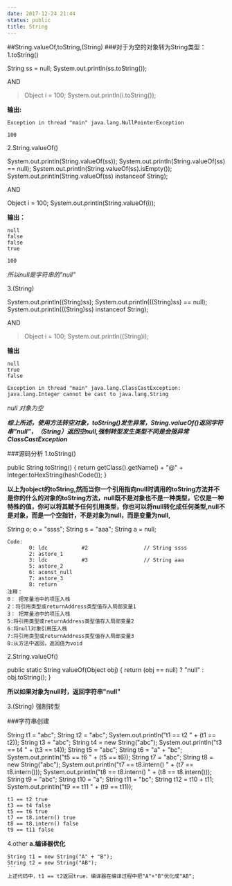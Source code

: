 ```yaml
---
date: 2017-12-24 21:44
status: public
title: String
---
```


##String.valueOf,toString,(String)
###对于为空的对象转为String类型：
1.toString()
>
String ss = null;
System.out.println(ss.toString());

AND

>Object i = 100;
System.out.println(i.toString());

**输出:**
```
Exception in thread "main" java.lang.NullPointerException
```
```
100
```
2.String.valueOf()
>
System.out.println(String.valueOf(ss));
            System.out.println(String.valueOf(ss) == null);
            System.out.println(String.valueOf(ss).isEmpty());
            System.out.println(String.valueOf(ss) instanceof String);
            
AND
>
Object i = 100;
System.out.println(String.valueOf(i));        

**输出：**
```
null
false
false
true
```
```
100
```
*所以null是字符串的"null"*

3.(String)
>
System.out.println((String)ss);
System.out.println(((String)ss) == null);
System.out.println(((String)ss) instanceof String);

AND
>Object i = 100;
System.out.println((String)i);

**输出**
```
null
true
false
```
```
Exception in thread "main" java.lang.ClassCastException: java.lang.Integer cannot be cast to java.lang.String
```
*null 对象为空*

***综上所述，使用方法转空对象，toString()发生异常，String.valueOf()返回字符串"null"，（String）返回空null,强制转型发生类型不同是会报异常ClassCastException***

###源码分析
1.toString()
>
public String toString() {
        return getClass().getName() + "@" + Integer.toHexString(hashCode());
    }
    
**以上为object的toString,然而当你一个引用指向null时调用的toString方法并不是你的什么的对象的toString方法，null既不是对象也不是一种类型，它仅是一种特殊的值，你可以将其赋予任何引用类型，你也可以将null转化成任何类型,null不是对象，而是一个空指针，不是对象为null，而是变量为null,**
>
String o;
o = "ssss";
String s = "aaa";
String a = null;
```
Code:
       0: ldc           #2                  // String ssss
       2: astore_1
       3: ldc           #3                  // String aaa
       5: astore_2
       6: aconst_null
       7: astore_3
       8: return
注释：
0： 把常量池中的项压入栈
2：将引用类型或returnAddress类型值存入局部变量1
3： 把常量池中的项压入栈
5:将引用类型或returnAddress类型值存入局部变量2
6:将null对象引用压入栈
7:将引用类型或returnAddress类型值存入局部变量3
8:从方法中返回，返回值为void   
```
2.String.valueOf()
>
 public static String valueOf(Object obj) {
        return (obj == null) ? "null" : obj.toString();
    }

**所以如果对象为null时，返回字符串"null"**

3.(String)
强制转型

###字符串创建
>
String t1 = "abc";
        String t2 = "abc";
        System.out.println("t1 == t2 " + (t1 == t2));
        String t3 = "abc";
        String t4 = new String("abc");
        System.out.println("t3 == t4 " + (t3 == t4));
        String t5 = "abc";
        String t6 = "a" + "bc";
        System.out.println("t5 == t6 " + (t5 == t6));
        String t7 = "abc";
        String t8 = new String("abc");
        System.out.println("t7 == t8.intern() " + (t7 == t8.intern()));
        System.out.println("t8 == t8.intern() " + (t8 == t8.intern()));
        String t9 = "abc";
        String t10 = "a";
        String t11 = "bc";
        String t12 = t10 + t11;
        System.out.println("t9 == t11 " + (t9 == t11));
        
```
t1 == t2 true
t3 == t4 false
t5 == t6 true
t7 == t8.intern() true
t8 == t8.intern() false
t9 == t11 false
```

4.other
**a.编译器优化**
```
String t1 = new String("A" + "B");
String t2 = new String("AB");
```  
上述代码中，t1 == t2返回true，编译器在编译过程中把"A"+"B"优化成"AB";
